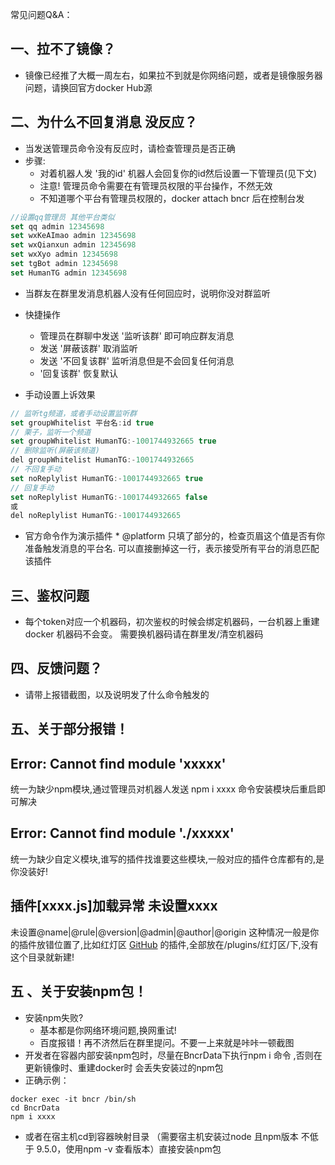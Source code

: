 常见问题Q&A：
## 一、拉不了镜像？
* 镜像已经推了大概一周左右，如果拉不到就是你网络问题，或者是镜像服务器问题，请换回官方docker Hub源

## 二、为什么不回复消息 没反应？

* 当发送管理员命令没有反应时，请检查管理员是否正确  
* 步骤:  
  * 对着机器人发 '我的id' 机器人会回复你的id然后设置一下管理员(见下文)
  * 注意!  管理员命令需要在有管理员权限的平台操作，不然无效
  * 不知道哪个平台有管理员权限的，docker attach bncr 后在控制台发

```js
//设置qq管理员 其他平台类似
set qq admin 12345698
set wxKeAImao admin 12345698
set wxQianxun admin 12345698
set wxXyo admin 12345698
set tgBot admin 12345698
set HumanTG admin 12345698
```


* 当群友在群里发消息机器人没有任何回应时，说明你没对群监听
* 快捷操作
   * 管理员在群聊中发送 '监听该群' 即可响应群友消息
   * 发送 '屏蔽该群'   取消监听
   * 发送 '不回复该群' 监听消息但是不会回复任何消息
   * '回复该群' 恢复默认

* 手动设置上诉效果
```js
// 监听tg频道，或者手动设置监听群
set groupWhitelist 平台名:id true
// 栗子，监听一个频道
set groupWhitelist HumanTG:-1001744932665 true
// 删除监听(屏蔽该频道)
del groupWhitelist HumanTG:-1001744932665
// 不回复手动
set noReplylist HumanTG:-1001744932665 true
// 回复手动
set noReplylist HumanTG:-1001744932665 false
或
del noReplylist HumanTG:-1001744932665
```
* 官方命令作为演示插件 * @platform 只填了部分的，检查页眉这个值是否有你准备触发消息的平台名. 可以直接删掉这一行，表示接受所有平台的消息匹配该插件

## 三、鉴权问题
* 每个token对应一个机器码，初次鉴权的时候会绑定机器码，一台机器上重建docker 机器码不会变。 需要换机器码请在群里发/清空机器码

## 四、反馈问题？
* 请带上报错截图，以及说明发了什么命令触发的

## 五、关于部分报错！

## Error: Cannot find module 'xxxxx'  
统一为缺少npm模块,通过管理员对机器人发送 npm i xxxx 命令安装模块后重启即可解决

## Error: Cannot find module './xxxxx' 
统一为缺少自定义模块,谁写的插件找谁要这些模块,一般对应的插件仓库都有的,是你没装好!

## 插件[xxxx.js]加载异常 未设置xxxx
未设置@name|@rule|@version|@admin|@author|@origin
这种情况一般是你的插件放错位置了,比如红灯区 [GitHub](https://github.com/RedLightsDistrict/Bncr_plugins) 的插件,全部放在/plugins/红灯区/下,没有这个目录就新建!


## 五 、关于安装npm包！
* 安装npm失败?
    * 基本都是你网络环境问题,换网重试!
    * 百度报错！再不济然后在群里提问。不要一上来就是咔咔一顿截图
* 开发者在容器内部安装npm包时，尽量在BncrData下执行npm i 命令 ,否则在更新镜像时、重建docker时 会丢失安装过的npm包
* 正确示例：
```
docker exec -it bncr /bin/sh
cd BncrData
npm i xxxx
```
* 或者在宿主机cd到容器映射目录 （需要宿主机安装过node 且npm版本 不低于 9.5.0，使用npm -v 查看版本）直接安装npm包